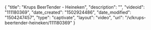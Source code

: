 {
    "title": "Krups BeerTender - Heineken",
    "description": "",
    "videoid": "111180369",
    "date_created": "1502924486",
    "date_modified": "1504247457",
    "type": "captivate",
    "layout": "video",
    "url": "\/v\/krups-beertender-heineken\/111180369"
}
